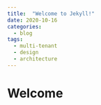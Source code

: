 ```yaml
---
title:  "Welcome to Jekyll!"
date: 2020-10-16
categories:
  - blog
tags:
  - multi-tenant
  - design
  - architecture
---
```


# Welcome
